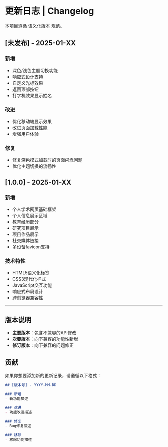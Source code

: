 # 更新日志 | Changelog

本项目遵循 [语义化版本](https://semver.org/lang/zh-CN/) 规范。

## [未发布] - 2025-01-XX

### 新增
- 深色/浅色主题切换功能
- 响应式设计支持
- 自定义光标效果
- 返回顶部按钮
- 打字机效果显示姓名

### 改进
- 优化移动端显示效果
- 改进页面加载性能
- 增强用户体验

### 修复
- 修复深色模式加载时的页面闪烁问题
- 优化主题切换的流畅性

## [1.0.0] - 2025-01-XX

### 新增
- 个人学术网页基础框架
- 个人信息展示区域
- 教育经历部分
- 研究项目展示
- 项目作品展示
- 社交媒体链接
- 多设备favicon支持

### 技术特性
- HTML5语义化标签
- CSS3现代化样式
- JavaScript交互功能
- 响应式布局设计
- 跨浏览器兼容性

---

## 版本说明

- **主要版本**：包含不兼容的API修改
- **次要版本**：向下兼容的功能性新增
- **修订版本**：向下兼容的问题修正

## 贡献

如果你想要添加新的更新记录，请遵循以下格式：

```markdown
## [版本号] - YYYY-MM-DD

### 新增
- 新功能描述

### 改进
- 功能改进描述

### 修复
- Bug修复描述

### 移除
- 移除功能描述
``` 